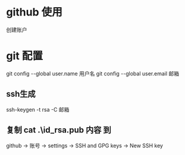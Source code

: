# github 使用
创建账户

# git 配置
git config --global user.name 用户名
git config --global user.email 邮箱

## ssh生成
ssh-keygen -t rsa -C 邮箱

## 复制 cat .\id_rsa.pub 内容 到 

github 
-> 账号 
-> settings 
-> SSH and GPG keys
-> New SSH key

